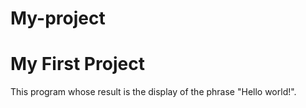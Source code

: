 # My-project
<!DOCTYPE html>

<html>

<body><h1>My First Project</h1>

<p>This program whose result is the display of the phrase "Hello world!".</p></body>

</html>
